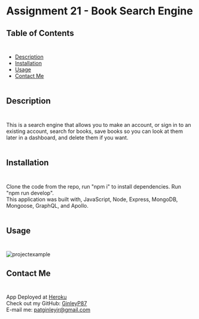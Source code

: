 # Assignment 21 - Book Search Engine

## Table of Contents</br></br>

* [Description](#description)
* [Installation](#installation)
* [Usage](#usage)
* [Contact Me](#contactMe)</br></br>


## Description</br></br>
This is a search engine that allows you to make an account, or sign in to an existing account, search for books, save books so you can look at them later in a dashboard, and delete them if you want. </br></br>

## Installation</br></br>
Clone the code from the repo, run "npm i" to install dependencies. Run "npm run develop".</br>
This application was built with, JavaScript, Node, Express, MongoDB, Mongoose, GraphQL, and Apollo.</br></br>

## Usage</br></br>
![projectexample](client/public/assets/projectexample.gif)

## Contact Me</br></br>
App Deployed at [Heroku](https://rocky-beach-08098.herokuapp.com/)</br>
Check out my GitHub: [GinleyP87](https://github.com/GinleyP87)<br />
E-mail me: patginleyjr@gmail.com